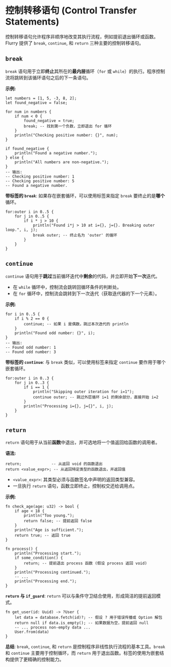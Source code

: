 # 控制转移语句 (Control Transfer Statements)

控制转移语句允许程序非顺序地改变其执行流程，例如提前退出循环或函数。Flurry 提供了 `break`, `continue`, 和 `return` 三种主要的控制转移语句。

## `break`

`break` 语句用于立即**终止**其所在的**最内层**循环（`for` 或 `while`）的执行。程序控制流将跳转到该循环语句之后的下一条语句。

**示例:**

```flurry
let numbers = [1, 5, -3, 8, 2];
let found_negative = false;

for num in numbers {
    if num < 0 {
        found_negative = true;
        break; -- 找到第一个负数，立即退出 for 循环
    }
    println("Checking positive number: {}", num);
}

if found_negative {
    println("Found a negative number.");
} else {
    println("All numbers are non-negative.");
}
-- 输出:
-- Checking positive number: 1
-- Checking positive number: 5
-- Found a negative number.
```

**带标签的 `break`**: 如果存在嵌套循环，可以使用标签来指定 `break` 要终止的是**哪个**循环。

```flurry
for:outer i in 0..5 {
    for j in 0..5 {
        if i * j > 10 {
            println("Found i*j > 10 at i={}, j={}. Breaking outer loop.", i, j);
            break outer; -- 终止名为 'outer' 的循环
        }
    }
}
```

## `continue`

`continue` 语句用于**跳过**当前循环迭代中**剩余**的代码，并立即开始**下一次**迭代。

-   在 `while` 循环中，控制流会跳转回循环条件的判断处。
-   在 `for` 循环中，控制流会跳转到下一次迭代（获取迭代器的下一个元素）。

**示例:**

```flurry
for i in 0..5 {
    if i % 2 == 0 {
        continue; -- 如果 i 是偶数，跳过本次迭代的 println
    }
    println("Found odd number: {}", i);
}
-- 输出:
-- Found odd number: 1
-- Found odd number: 3
```

**带标签的 `continue`**: 与 `break` 类似，可以使用标签来指定 `continue` 要作用于哪个嵌套循环。

```flurry
for:outer i in 0..3 {
    for j in 0..3 {
        if i == 1 {
            println("Skipping outer iteration for i=1");
            continue outer; -- 跳过外层循环 i=1 的剩余部分，直接开始 i=2
        }
        println("Processing i={}, j={}", i, j);
    }
}
```

## `return`

`return` 语句用于从当前**函数**中退出，并可选地将一个值返回给函数的调用者。

**语法:**

```flurry
return;             -- 从返回 void 的函数退出
return <value_expr>; -- 从返回特定类型的函数退出，并返回值
```

-   `<value_expr>`: 其类型必须与函数签名中声明的返回类型兼容。
-   一旦执行 `return` 语句，函数立即终止，控制权交还给调用点。

**示例:**

```flurry
fn check_age(age: u32) -> bool {
    if age < 18 {
        println("Too young.");
        return false; -- 提前返回 false
    }
    println("Age is sufficient.");
    return true; -- 返回 true
}

fn process() {
    println("Processing start.");
    if some_condition() {
        return; -- 提前退出 process 函数 (假设 process 返回 void)
    }
    println("Processing continued.");
    -- ...
    println("Processing end.");
}
```

**`return` 与 `if_guard`**: `return` 可以与条件守卫结合使用，形成简洁的提前返回模式。

```flurry
fn get_user(id: Uuid) -> ?User {
    let data = database.fetch(id)?; -- 假设 ? 用于错误传播或 Option 解包
    return null if data.is_empty(); -- 如果数据为空，提前返回 null
    -- ... process non-empty data ...
    User.from(data)
}
```

**总结**: `break`, `continue`, 和 `return` 是控制程序非线性执行流程的基本工具。`break` 和 `continue` 主要用于控制循环，而 `return` 用于退出函数。标签的使用为嵌套结构提供了更精确的控制能力。
